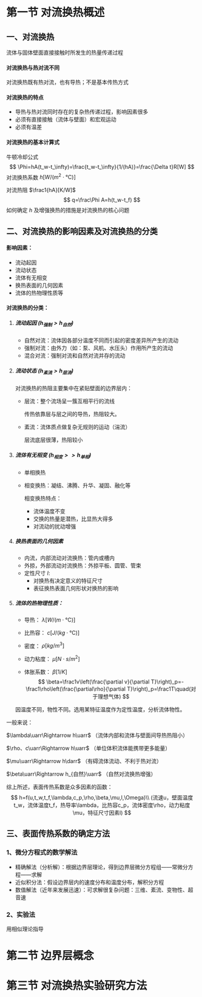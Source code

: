 # 第一节 对流换热概述

## 一、对流换热

流体与固体壁面直接接触时所发生的热量传递过程

#### 对流换热与热对流不同

对流换热既有热对流，也有导热；不是基本传热方式

#### 对流换热的特点

* 导热与热对流同时存在的复杂热传递过程，影响因素很多
* 必须有直接接触（流体与壁面）和宏观运动
* 必须有温差

#### 对流换热的基本计算式

牛顿冷却公式
$$
\Phi=hA(t_w-t_\infty)=\frac{t_w-t_\infty}{1/(hA)}=\frac{\Delta t}R[W]
$$
对流换热系数 $h[W/(m^2\cdot℃)]$

对流热阻 $\frac1{hA}[K/W]$ 
$$
q=\frac\Phi A=h(t_w-t_f)
$$
如何确定 $h$ 及增强换热的措施是对流换热的核心问题

## 二、对流换热的影响因素及对流换热的分类

#### 影响因素：

* 流动起因
* 流动状态
* 流体有无相变
* 换热表面的几何因素
* 流体的热物理性质等

#### 对流换热的分类：

1. ##### 流动起因 $(h_{强制}>h_{自然})$

   * 自然对流：流体因各部分温度不同而引起的密度差异所产生的流动
   * 强制对流：由外力（如：泵、风机、水压头）作用所产生的流动
   * 混合对流：强制对流和自然对流并存的流动

2. ##### 流动状态 $(h_{紊流}>h_{层流})$

   对流换热的热阻主要集中在紧贴壁面的边界层内：

   * 层流：整个流场呈一簇互相平行的流线

     传热依靠层与层之间的导热，热阻较大。

   * 紊流：流体质点做复杂无规则的运动（湍流）

     层流底层很薄，热阻较小

3. ##### 流体有无相变 $(h_{相变}>>h_{单相})$

   * 单相换热

   * 相变换热：凝结、沸腾、升华、凝固、融化等

     相变换热特点：

     * 流体温度不变
     * 交换的热量是潜热，比显热大得多
     * 对流动的扰动增强

4. ##### 换热表面的几何因素

   * 内流，内部流动对流换热：管内或槽内
   * 外掠，外部流动对流换热：外掠平板、圆管、管束
   * 定性尺寸 $l:$ 
     * 对换热有决定意义的特征尺寸
     * 表征换热表面几何形状对换热的影响

5. ##### 流体的热物理性质：

   * 导热： $\lambda[W/(m\cdot℃)]$

   * 比热容： $c[J/(kg\cdot℃)]$

   * 密度： $\rho[kg/m^3]$

   * 动力粘度： $\mu[N\cdot s/m^2]$

   * 体胀系数： $\beta[1/K]$
     $$
     \beta=\frac1v\left(\frac{\partial v}{\partial T}\right)_p=-\frac1\rho\left(\frac{\partial\rho}{\partial T}\right)_p=\frac1T\quad(对于理想气体)
     $$

   因温度不同，物性不同。选用某特征温度作为定性温度，分析流体物性。

一般来说：

$\lambda\uarr\Rightarrow h\uarr$ （流体内部和流体与壁面间导热热阻小）

$\rho、c\uarr\Rightarrow h\uarr$ （单位体积流体能携带更多能量）

$\mu\uarr\Rightarrow h\darr$ （有碍流体流动、不利于热对流）

$\beta\uarr\Rightarrow h_{自然}\uarr$ （自然对流换热增强）

综上所述，表面传热系数是众多因素的函数：
$$
h=f(u,t_w,t_f,\lambda,c_p,\rho,\beta,\mu,l,\Omega)\\
(流速u，壁面温度t_w，流体温度t_f，热导率\lambda，比热容c_p，流体密度\rho，动力粘度\mu，特征尺寸因素l)
$$

## 三、表面传热系数的确定方法

### 1、微分方程式的数学解法

* 精确解法（分析解）：根据边界层理论，得到边界层微分方程组——常微分方程——求解
* 近似积分法：假设边界层内的速度分布和温度分布，解积分方程
* 数值解法（近年来发展迅速）：可求解很复杂问题：三维、紊流、变物性、超音速

### 2、实验法

用相似理论指导

# 第二节 边界层概念

# 第三节 对流换热实验研究方法